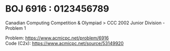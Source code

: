 # BOJ 6916 : 0123456789  
Canadian Computing Competition & Olympiad > CCC 2002 Junior Division - Problem 1  
  
Problem: https://www.acmicpc.net/problem/6916  
Code (C2x): https://www.acmicpc.net/source/53149920  
